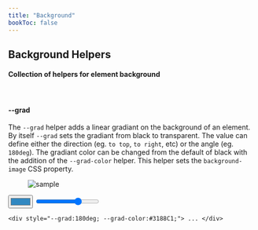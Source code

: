 ```yaml
---
title: "Background"
bookToc: false
---
```


## Background Helpers

#### Collection of helpers for element background

<br>

#### \-\-grad
The `--grad` helper adds a linear gradiant on the background of an element. By itself `--grad` sets the gradiant from black to transparent. The value can define either the direction (eg. `to top`, `to right`, etc) or the angle (eg. `180deg`). The gradiant color can be changed from the default of black with the addition of the `--grad-color` helper. This helper sets the `background-image` CSS property.

<div style="--d:flex; --mb:4rem;">
    <div style="--p:1rem; --fx:1; --bg:#eee; --as:flex-start; --maxw:600px;">
        <div style="--fx:1; --p:3rem; --mb:.5rem; --d:flex; --jc:center;">
            <figure style="--br:5px; --of:hidden; --grad:0deg; --pos:relative">
                <img src="https://source.unsplash.com/Nho-1hXd3d4/300x300" alt="sample">
                <figcaption id="target-grad" style="--inset:0; --pos:absolute; --grad:180deg; --grad-color:#3188C1;"></figcaption>
            </figure>
        </div>
            <div>
                <input type="color" id="grad-color" name="grad-color" value="#3188C1">
                <input class="slider" type="range" id="grad" min="0" max="260" id="grad" name="grad" value="180">
            </div>
            <div class="markdown" style="--maxw:800px; --w:100%; --pos:relative;">
<div class="highlight" style="--mb:0;"><pre class="chroma" style="--mt:.75rem;"><code class="language-html" data-lang="html"><span class="p">&lt;</span><span class="nt">div</span> <span class="na">style</span><span class="o">=</span><span class="s">"<span id="grad-label">--grad:180deg;</span> <span id="grad-color-label">--grad-color:#3188C1;</span>"</span></span><span class="p"></span><span class="p">&gt;</span> ... <span class="p">&lt;</span><span class="p">/</span><span class="nt">div</span><span class="p">&gt;</span></code></pre>
            </div>
        </div>
    </div>  
</div>
<script>liveprop('grad', '--grad', 'deg', 'target-grad');</script>
<script>liveprop('grad-color', '--grad-color', '', 'target-grad');</script>
